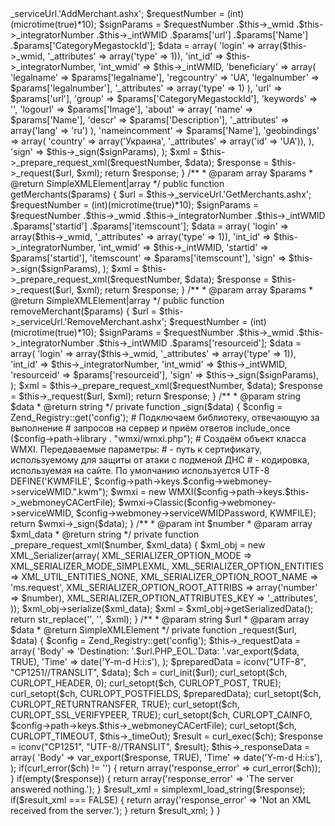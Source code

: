 <?php

class Megastock {
	private $_serviceUrl = 'https://www.megastock.ru/xml/int/';
  private $_integratorNumber = 37421;
  private $_wmid = '166569234283';
	private $_intWMID = '101837328060';
	private $_timeOut = 15;
	private $_webmoneyCACertFile = 'WebMoneyCA.cer';
	
	/**
     * @param  array $params
     * @return SimpleXMLElement|array
    */
	public function addMerchant($params) {
		$url = $this->_serviceUrl.'AddMerchant.ashx';
		$requestNumber = (int)(microtime(true)*10);
		
		$signParams = $requestNumber
			.$this->_wmid
			.$this->_integratorNumber
			.$this->_intWMID
			.$params['url']
			.$params['Name']
			.$params['CategoryMegastockId'];
		
		$data = array(
			'login' => array($this->_wmid, '_attributes' => array('type' => 1)),
			'int_id' => $this->_integratorNumber,
			'int_wmid' => $this->_intWMID,
			'beneficiary' => array(
				'legalname' => $params['legalname'],
				'regcountry' => 'UA',
				'legalnumber' => $params['legalnumber'],
				'_attributes' => array('type' => 1)
			),
			'url' => $params['url'],
			'group' => $params['CategoryMegastockId'],
			'keywords' => '',
			'logourl' => $params['Image'],
			'about' => array(
				'name' => $params['Name'],
				'descr' => $params['Description'],
				'_attributes' => array('lang' => 'ru')
			),
			'nameincomment' => $params['Name'],
			'geobindings' => array(
				'country' => array('Украина', '_attributes' => array('id' => 'UA')),
			),
			'sign' => $this->_sign($signParams),
		);
		
		$xml = $this->_prepare_request_xml($requestNumber, $data);
		$response = $this->_request($url, $xml);
		return $response;
	} 
	
	/**
     * @param  array $params
     * @return SimpleXMLElement|array
    */
	public function getMerchants($params) {
		$url = $this->_serviceUrl.'GetMerchants.ashx';
		$requestNumber = (int)(microtime(true)*10);
		
		$signParams = $requestNumber
			.$this->_wmid
			.$this->_integratorNumber
			.$this->_intWMID
			.$params['startid']
			.$params['itemscount'];
		
		$data = array(
			'login' => array($this->_wmid, '_attributes' => array('type' => 1)),
			'int_id' => $this->_integratorNumber,
			'int_wmid' => $this->_intWMID,
		    'startid' => $params['startid'],
			'itemscount' => $params['itemscount'],
			'sign' => $this->_sign($signParams),
		);
		
		$xml = $this->_prepare_request_xml($requestNumber, $data);
		$response = $this->_request($url, $xml);
		return $response;
	}
	
	/**
     * @param  array $params
     * @return SimpleXMLElement|array
    */
	public function removeMerchant($params) {
		$url = $this->_serviceUrl.'RemoveMerchant.ashx';
		$requestNumber = (int)(microtime(true)*10);
		
		$signParams = $requestNumber
		    .$this->_wmid
			.$this->_integratorNumber
			.$this->_intWMID
			.$params['resourceid'];
		
		$data = array(
			'login' => array($this->_wmid, '_attributes' => array('type' => 1)),
			'int_id' => $this->_integratorNumber,
			'int_wmid' => $this->_intWMID,
		  'resourceid' => $params['resourceid'],
			'sign' => $this->_sign($signParams),
		);
		
		$xml = $this->_prepare_request_xml($requestNumber, $data);
		$response = $this->_request($url, $xml);
		return $response;
	}
	
	/**
     * @param  string  $data
     * @return string
    */
	private function _sign($data) {
		
		$config = Zend_Registry::get('config');
		
		# Подключаем библиотеку, отвечающую за выполнение
		# запросов на сервер и приём ответов
		include_once ($config->path->library . "wmxi/wmxi.php");

		# Создаём объект класса WMXI. Передаваемые параметры:
		# - путь к сертификату, используемому для защиты от атаки с подменой ДНС
		# - кодировка, используемая на сайте. По умолчанию используется UTF-8
	    DEFINE('KWMFILE', $config->path->keys.$config->webmoney->serviceWMID.".kwm");
		
		$wmxi = new WMXI($config->path->keys.$this->_webmoneyCACertFile);
		$wmxi->Classic($config->webmoney->serviceWMID, $config->webmoney->serviceWMIDPassword, KWMFILE);

        return $wmxi->_sign($data);
	}
	
	/**
	 * @param  int    $number
     * @param  array  $xml_data
     * @return string
    */
    private function _prepare_request_xml($number, $xml_data) {
		$xml_obj = new XML_Serializer(array(
			XML_SERIALIZER_OPTION_MODE => XML_SERIALIZER_MODE_SIMPLEXML,
			XML_SERIALIZER_OPTION_ENTITIES => XML_UTIL_ENTITIES_NONE,
			XML_SERIALIZER_OPTION_ROOT_NAME => 'ms.request',
			XML_SERIALIZER_OPTION_ROOT_ATTRIBS => array('number' => $number),
			XML_SERIALIZER_OPTION_ATTRIBUTES_KEY => '_attributes',
		));

    $xml_obj->serialize($xml_data);
    $xml = $xml_obj->getSerializedData();
		return str_replace('<keywords />', '<keywords></keywords>', $xml);
    }
	
	/**
	 * @param  string $url
     * @param  array  $data
     * @return SimpleXMLElement
    */
    private function _request($url, $data) {
        $config = Zend_Registry::get('config');
		$this->_requestData = array(
	    'Body' => 'Destination: '.$url.PHP_EOL.'Data: '.var_export($data, TRUE),
			'Time' => date('Y-m-d H:i:s'),
		);

		$preparedData = iconv("UTF-8", "CP1251//TRANSLIT", $data);
		$ch = curl_init($url);
 
    curl_setopt($ch, CURLOPT_HEADER, 0);
		curl_setopt($ch, CURLOPT_POST, TRUE);
		curl_setopt($ch, CURLOPT_POSTFIELDS, $preparedData);
		curl_setopt($ch, CURLOPT_RETURNTRANSFER, TRUE);
		curl_setopt($ch, CURLOPT_SSL_VERIFYPEER, TRUE);
    curl_setopt($ch, CURLOPT_CAINFO, $config->path->keys.$this->_webmoneyCACertFile);
	  curl_setopt($ch, CURLOPT_TIMEOUT, $this->_timeOut);
       
		$result = curl_exec($ch);
    $response = iconv("CP1251", "UTF-8//TRANSLIT", $result);
    $this->_responseData = array(
			'Body' => var_export($response, TRUE),
			'Time' => date('Y-m-d H:i:s'),
		);

		if(curl_error($ch) != '') {
			return array('response_error' => curl_error($ch));
		}

		if(empty($response)) {
			return array('response_error' => 'The server answered nothing.');
		}
        
		$result_xml = simplexml_load_string($response);

		if($result_xml === FALSE) {
			return array('response_error' => 'Not an XML received from the server.');
		}
        
		return $result_xml;
    }
}

